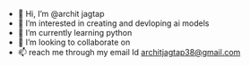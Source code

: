 - 👋 Hi, I’m @archit jagtap
- 👀 I’m interested in creating and devloping ai models 
- 🌱 I’m currently learning python
- 💞️ I’m looking to collaborate on 
- 📫 reach me through my email Id architjagtap38@gmail.com

<!---
cis008/cis008 is a ✨ special ✨ repository because its `README.md` (this file) appears on your GitHub profile.
You can click the Preview link to take a look at your changes.
--->
